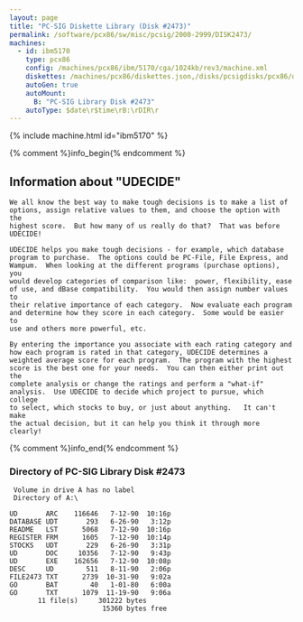```yaml
---
layout: page
title: "PC-SIG Diskette Library (Disk #2473)"
permalink: /software/pcx86/sw/misc/pcsig/2000-2999/DISK2473/
machines:
  - id: ibm5170
    type: pcx86
    config: /machines/pcx86/ibm/5170/cga/1024kb/rev3/machine.xml
    diskettes: /machines/pcx86/diskettes.json,/disks/pcsigdisks/pcx86/diskettes.json
    autoGen: true
    autoMount:
      B: "PC-SIG Library Disk #2473"
    autoType: $date\r$time\rB:\rDIR\r
---
```


{% include machine.html id="ibm5170" %}

{% comment %}info_begin{% endcomment %}

## Information about "UDECIDE"

    We all know the best way to make tough decisions is to make a list of
    options, assign relative values to them, and choose the option with the
    highest score.  But how many of us really do that?  That was before
    UDECIDE!
    
    UDECIDE helps you make tough decisions - for example, which database
    program to purchase.  The options could be PC-File, File Express, and
    Wampum.  When looking at the different programs (purchase options), you
    would develop categories of comparison like:  power, flexibility, ease
    of use, and dBase compatibility.  You would then assign number values to
    their relative importance of each category.  Now evaluate each program
    and determine how they score in each category.  Some would be easier to
    use and others more powerful, etc.
    
    By entering the importance you associate with each rating category and
    how each program is rated in that category, UDECIDE determines a
    weighted average score for each program.  The program with the highest
    score is the best one for your needs.  You can then either print out the
    complete analysis or change the ratings and perform a "what-if"
    analysis.  Use UDECIDE to decide which project to pursue, which college
    to select, which stocks to buy, or just about anything.   It can't make
    the actual decision, but it can help you think it through more clearly!
{% comment %}info_end{% endcomment %}


### Directory of PC-SIG Library Disk #2473

     Volume in drive A has no label
     Directory of A:\

    UD       ARC    116646   7-12-90  10:16p
    DATABASE UDT       293   6-26-90   3:12p
    README   LST      5068   7-12-90  10:16p
    REGISTER FRM      1605   7-12-90  10:14p
    STOCKS   UDT       229   6-26-90   3:31p
    UD       DOC     10356   7-12-90   9:43p
    UD       EXE    162656   7-12-90  10:08p
    DESC     UD        511   8-11-90   2:06p
    FILE2473 TXT      2739  10-31-90   9:02a
    GO       BAT        40   1-01-80   6:00a
    GO       TXT      1079  11-19-90   9:06a
           11 file(s)     301222 bytes
                           15360 bytes free
